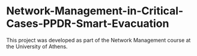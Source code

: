 # Network-Management-in-Critical-Cases-PPDR-Smart-Εvacuation
This project was developed as part of the Network Management course at the University of Athens.
